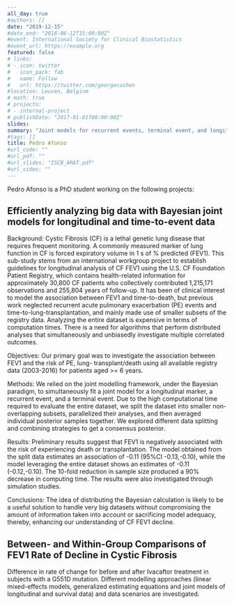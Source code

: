 ```yaml
---
all_day: true
#authors: []
date: "2019-12-15"
#date_end: "2018-06-12T15:00:00Z"
#event: International Society for Clinical Biostatistics
#event_url: https://example.org
featured: false
# links:
# - icon: twitter
#   icon_pack: fab
#   name: Follow
#   url: https://twitter.com/georgecushen
#location: Leuven, Belgium
# math: true
# projects:
# - internal-project
# publishDate: "2017-01-01T00:00:00Z"
slides: 
summary: "Joint models for recurrent events, terminal event, and longitudinal outcome using the CFF data" 
#tags: []
title: Pedro Afonso
#url_code: ""
#url_pdf: ""
#url_slides: "ISCB_ARAT.pdf"
#url_video: ""
---
```


Pedro Afonso is a PhD student working on the following projects:

## Efficiently analyzing big data with Bayesian joint models for longitudinal and time-to-event data

Background: Cystic Fibrosis (CF) is a lethal genetic lung disease that requires frequent monitoring. A commonly measured marker of lung function in CF is forced expiratory volume in 1 s of % predicted (FEV1). This sub-study stems from an international workgroup project to establish guidelines for longitudinal analysis of CF FEV1 using the U.S. CF Foundation Patient Registry, which contains health-related information for approximately 30,800 CF patients who collectively contributed 1,215,171 observations and 255,804 years of follow-up. It has been of clinical interest to model the association between FEV1 and time-to-death, but previous work neglected recurrent acute pulmonary exacerbation (PE) events and time-to-lung-transplantation, and mainly made use of smaller subsets of the registry data. Analyzing the entire dataset is expensive in terms of computation times. There is a need for algorithms that perform distributed analyses that simultaneously and unbiasedly investigate multiple correlated outcomes.


Objectives: Our primary goal was to investigate the association between FEV1 and the risk of PE, lung- transplant/death using all available registry data (2003-2016) for patients aged >= 6 years. 


Methods: We relied on the joint modelling framework, under the Bayesian paradigm, to simultaneously fit a joint model for a longitudinal marker, a recurrent event, and a terminal event. Due to the high computational time required to evaluate the entire dataset, we split the dataset into smaller non-overlapping subsets, parallelized their analyses, and then averaged individual posterior samples together. We explored different data splitting and combining strategies to get a consensus posterior. 


Results: Preliminary results suggest that FEV1 is negatively associated with the risk of experiencing death or transplantation. The model obtained from the split data estimates an association of -0.11 (95%CI -0.13,-0.10), while the model leveraging the entire dataset shows an estimates of -0.11 (-0.12,-0.10). The 10-fold reduction in sample size produced a 90% decrease in computing time. The results were also investigated through simulation studies.


Conclusions: The idea of distributing the Bayesian calculation is likely to be a useful solution to handle very big datasets without compromising the amount of information taken into account or sacrificing model adequacy, thereby, enhancing our understanding of CF FEV1 decline.
 
 
## Between- and Within-Group Comparisons of FEV1 Rate of Decline in Cystic Fibrosis 

Difference in rate of change for before and after Ivacaftor treatment in subjects with a G551D mutation. Different modelling approaches (linear mixed-effects models, generalized estimating equations and joint models of longitudinal and survival data) and data scenarios are investigated.